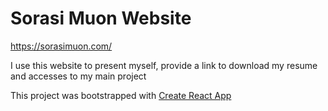 # Sorasi Muon Website

https://sorasimuon.com/

I use this website to present myself, provide a link to download my resume and accesses to my main project

This project was bootstrapped with [Create React App](https://github.com/facebook/create-react-app)
